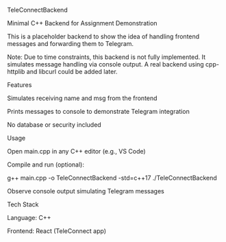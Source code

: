 TeleConnectBackend

Minimal C++ Backend for Assignment Demonstration

This is a placeholder backend to show the idea of handling frontend messages and forwarding them to Telegram.

Note: Due to time constraints, this backend is not fully implemented. It simulates message handling via console output. A real backend using cpp-httplib and libcurl could be added later.

Features

Simulates receiving name and msg from the frontend

Prints messages to console to demonstrate Telegram integration

No database or security included

Usage

Open main.cpp in any C++ editor (e.g., VS Code)

Compile and run (optional):

g++ main.cpp -o TeleConnectBackend -std=c++17
./TeleConnectBackend


Observe console output simulating Telegram messages

Tech Stack

Language: C++

Frontend: React (TeleConnect app)